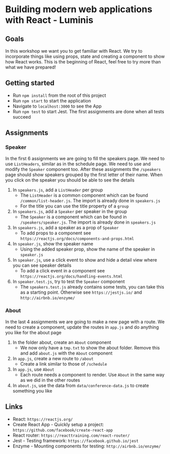 # Building modern web applications with React - Luminis

## Goals
In this workshop we want you to get familiar with React. We try to incorporate things like using props, state and creating a component to show how React works. 
This is the beginning of React, feel free to try more than what we have prepared!

## Getting started
- Run `npm install` from the root of this project
- Run `npm start` to start the application
- Navigate to `localhost:3000` to see the App
- Run `npm test` to start Jest. The first assignments are done when all tests succeed

## Assignments

### Speaker
In the first 6 assignments we are going to fill the speakers page. 
We need to use `ListHeaders`, similar as in the schedule page. We need to use and modify the `Speaker` component too. 
After these assignments the `/speakers` page should show speakers grouped by the first letter of their name. When you click on the speaker you should be able to see the details 

1. In `speakers.js`, add a `ListHeader` per group
    - The `ListHeader` is a common component which can be found `/common/list-header.js`. The import is already done in `speakers.js`
    - For the title you can use the title property of a `group`
2. In `speakers.js`, add a `Speaker` per speaker in the group
    - The `Speaker` is a component which can be found in `/speakers/speaker.js`. The import is already done in `speakers.js`
3. In `speakers.js`, add a speaker as a prop of `Speaker`
    - To add props to a component see `https://reactjs.org/docs/components-and-props.html`
4. In `speaker.js`, show the speaker name 
    - Using the added speaker prop, show the name of the speaker in `speaker.js`
5. In `speaker.js`, use a click event to show and hide a detail view where you can see speaker details
    - To add a click event in a component see `https://reactjs.org/docs/handling-events.html`
6. In `speaker.test.js`, try to test the `Speaker` component
    - The `speakers.test.js` already contains some tests, you can take this as a starting point. Otherwise see `https://jestjs.io/` and `http://airbnb.io/enzyme/`

### About
In the last 4 assignments we are going to make a new page with a route.
We need to create a component, update the routes in `app.js` and do anything you like for the about page

1. In the folder about, create an `About` component
    - We now only have a `tmp.txt` to show the about folder. Remove this and add `about.js` with the `About` component 
2. In `app.js`, create a new route to `/about`
    - Create a link similar to those of `/schedule`
3. In `app.js`, use `About`
    - Each route needs a component to render. Use `About` in the same way as we did in the other routes
4. In `about.js`, use the data from `data/conference-data.js` to create something you like

## Links
- React: `https://reactjs.org/`
- Create React App - Quickly setup a project: `https://github.com/facebook/create-react-app`
- React router: `https://reacttraining.com/react-router/`
- Jest - Testing framework: `https://facebook.github.io/jest`
- Enzyme - Mounting components for testing: `http://airbnb.io/enzyme/`
